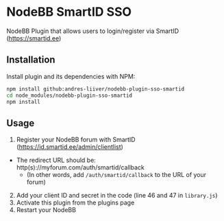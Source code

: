 # NodeBB SmartID SSO

NodeBB Plugin that allows users to login/register via SmartID (https://smartid.ee)

## Installation

Install plugin and its dependencies with NPM:
```bash
npm install github:andres-liiver/nodebb-plugin-sso-smartid
cd node_modules/nodebb-plugin-sso-smartid
npm install
```

## Usage

1. Register your NodeBB forum with SmartID (https://id.smartid.ee/admin/clientlist)
  * The redirect URL should be: http(s)://myforum.com/auth/smartid/callback
    * (In other words, add `/auth/smartid/callback` to the URL of your forum)
2. Add your client ID and secret in the code (line 46 and 47 in `library.js`)
2. Activate this plugin from the plugins page
2. Restart your NodeBB